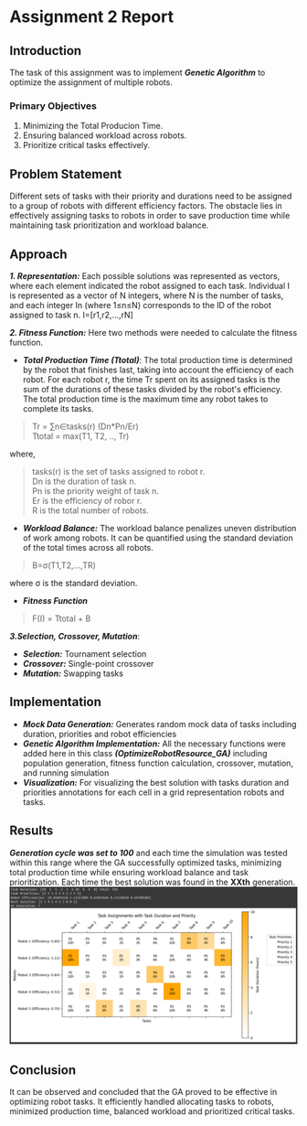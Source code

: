 # Assignment 2 Report

## Introduction
The task of this assignment was to implement ***Genetic Algorithm*** to optimize the assignment of multiple robots.
### Primary Objectives
1. Minimizing the Total Producion Time.
2. Ensuring balanced workload across robots.
3. Prioritize critical tasks effectively.

## Problem Statement
Different sets of tasks with their priority and durations need to be assigned to a group of robots with different efficiency factors. The obstacle lies in effectively assigning tasks to robots in order to save production time while maintaining task prioritization and workload balance.

## Approach
***1. Representation:*** Each possible solutions was represented as vectors, where each element indicated the robot assigned to each task. Individual I is represented as a vector of N integers, where N is the number of tasks, and
each integer In (where 1≤n≤N) corresponds to the ID of the robot assigned to task n.
I=[r1,r2,...,rN]

***2. Fitness Function:***
Here two methods were needed to calculate the fitness function.
- ***Total Production Time (Ttotal)***: The total production time is determined by the robot that finishes last, taking into account the
efficiency of each robot. For each robot r, the time Tr spent on its assigned tasks is the sum of
the durations of these tasks divided by the robot's efficiency. The total production time is the
maximum time any robot takes to complete its tasks.
>Tr = ∑n∈tasks(r) (Dn*Pn/Er) <br>
>Ttotal = max(T1, T2, .., Tr)

where,
>tasks(r) is the set of tasks assigned to robot r. <br>
>Dn is the duration of task n.<br>
>Pn is the priority weight of task n.<br>
>Er is the efficiency of robor r. <br>
>R is the total number of robots.


- ***Workload Balance:*** The workload balance penalizes uneven distribution of work among robots. It can be quantified
using the standard deviation of the total times across all robots.
>B=σ(T1,T2,...,TR)

where σ is the standard deviation. <br>
- ***Fitness Function*** <br>
>F(I) = Ttotal + B

***3.Selection, Crossover, Mutation***:
- ***Selection:*** Tournament selection
- ***Crossover:*** Single-point crossover
- ***Mutation:*** Swapping tasks

## Implementation
- ***Mock Data Generation:*** Generates random mock data of tasks including duration, priorities and robot efficiencies
- ***Genetic Algorithm Implementation:*** All the necessary functions were added here in this class ***(OptimizeRobotResource_GA)*** including population generation, fitness function calculation, crossover, mutation, and running simulation
- ***Visualization:*** For visualizing the best solution with tasks duration and priorities annotations for each cell in a grid representation robots and tasks.

## Results
***Generation cycle was set to 100*** and each time the simulation was tested within this range where the GA successfully optimized tasks, minimizing total production time while ensuring workload balance and task prioritization. Each time the best solution was found in the **XXth** generation. <br>
![img](/screenshot/GA_robot.png) 

## Conclusion
It can be observed and concluded that the GA proved to be effective in optimizing robot tasks. It efficiently handled allocating tasks to robots, minimized production time, balanced workload and prioritized critical tasks.
